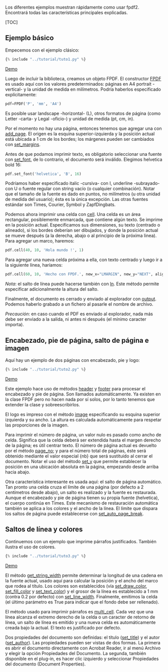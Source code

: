 ﻿Los diferentes ejemplos muestran rápidamente como usar fpdf2. Encontrará todas las características principales explicadas.

[TOC]

## Ejemplo básico ##

Empecemos con el ejemplo clásico: 

```python
{% include "../tutorial/tuto1.py" %}
```

[Demo](https://github.com/PyFPDF/fpdf2/raw/master/tutorial/tuto1.pdf)

Luego de incluir la biblioteca, creamos un objeto FPDF. El constructor [FPDF](fpdf/fpdf.html#fpdf.fpdf.FPDF) es usado aquí con los valores predeterminados: páginas en A4 portrait -vertical- y la unidad de medida en milímetros. Podría haberlos especificado explícitamente: 

```python
pdf=FPDF('P', 'mm', 'A4')
```

Es posible usar landscape -horizontal- (L), otros formatos de página (como Letter -carta- y Legal -oficio-) y unidad de medida (pt, cm, in). 

Por el momento no hay una página, entonces tenemos que agregar una con [add_page](fpdf/fpdf.html#fpdf.fpdf.FPDF.add_page). El origen es la esquina superior-izquierda y la posición actual está ubicada a 1 cm de los bordes; los márgenes pueden ser cambiados con [set_margins](fpdf/fpdf.html#fpdf.fpdf.FPDF.set_margins). 

Antes de que podamos imprimir texto, es obligatorio seleccionar una fuente con [set_font](fpdf/fpdf.html#fpdf.fpdf.FPDF.set_font), de lo contrario, el documento será inválido. Elegimos helvetica bold 16: 

```python
pdf.set_font('helvetica', 'B', 16)
```

Podríamos haber especificado italic -cursiva- con I, underline -subrayado- con U o fuente regular con string vacío (o cualquier combinación). Notar que el tamaño de la fuente es dado en puntos, no milímetros (u otra unidad de medida del usuario); ésta es la única excepción. Las otras fuentes estándar son Times, Courier, Symbol y ZapfDingbats. 

Podemos ahora imprimir una celda con [cell](fpdf/fpdf.html#fpdf.fpdf.FPDF.cell). Una celda es un área rectangular, posiblemente enmarcada, que contiene algún texto. Se imprime en la posición actual. Especificamos sus dimensiones, su texto (centrado o alineado), si los bordes deberían ser dibujados, y donde la posición actual se mueve después (a la derecha, abajo o al principio de la próxima linea). Para agregar un marco, haremos: 

```python
pdf.cell(40, 10, 'Hola mundo !', 1)
```

Para agregar una nueva celda próxima a ella, con texto centrado y luego ir a la siguiente línea, haríamos: 

```python
pdf.cell(60, 10, 'Hecho con FPDF.', new_x="LMARGIN", new_y="NEXT", align='C')
```

*Nota*: el salto de línea puede hacerse también con [ln](fpdf/fpdf.html#fpdf.fpdf.FPDF.ln). Este método permite especificar adicionalmente la altura del salto. 

Finalmente, el documento es cerrado y enviado al explorador con [output](fpdf/fpdf.html#fpdf.fpdf.FPDF.output). Podemos haberlo grabado a un fichero al pasarle el nombre de archivo. 

*Precaución*: en caso cuando el PDF es enviado al explorador, nada más debe ser enviado a la salida, ni antes ni después (el mínimo caracter importa). 


## Encabezado, pie de página, salto de página e imagen ##

Aquí hay un ejemplo de dos páginas con encabezado, pie y logo: 

```python
{% include "../tutorial/tuto2.py" %}
```
[Demo](https://github.com/PyFPDF/fpdf2/raw/master/tutorial/tuto2.pdf)

Este ejemplo hace uso de métodos  [header](fpdf/fpdf.html#fpdf.fpdf.FPDF.header) y  [footer](fpdf/fpdf.html#fpdf.fpdf.FPDF.footer) para procesar el encabezado y pie de página. Son llamados automáticamente. Ya existen en la clase FPDF pero no hacen nada por sí solos, por lo tanto tenemos que extender la clase y sobreescribirlos. 

El logo es impreso con el método [image](fpdf/fpdf.html#fpdf.fpdf.FPDF.image) especificando su esquina superior izquierda y su ancho. La altura es calculada automáticamente para respetar las proporciones de la imagen. 

Para imprimir el número de página, un valor nulo es pasado como ancho de celda. Significa que la celda deberá ser extendida hasta el margen derecho de la página; es útil centrar texto. El número de página actual es devuelto por el método [page_no](fpdf/fpdf.html#fpdf.fpdf.FPDF.page_no); y para el número total de páginas, éste será obtenido mediante el valor especial {nb} que será sustituido al cerrar el documento. 
Notar el uso del método [set_y](fpdf/fpdf.html#fpdf.fpdf.FPDF.set_y) que permite establecer la posición en una ubicación absoluta en la página, empezando desde arriba hacia abajo. 

Otra característica interesante es usada aquí: el salto de página automático. Tan pronto una celda cruza el límite de una página (por defecto a 2 centímetros desde abajo), un salto es realizado y la fuente es restaurada. Aunque el encabezado y pie de página tienen su propia fuente (helvetica), el cuerpo continúa en Times. Este mecanismo de restauración automática también se aplica a los colores y el ancho de la línea. El límite que dispara los saltos de página puede establecerse con [set_auto_page_break](fpdf/fpdf.html#fpdf.fpdf.FPDF.set_auto_page_break).


## Saltos de línea y colores ##

Continuemos con un ejemplo que imprime párrafos justificados. También ilustra el uso de colores.
```python
{% include "../tutorial/tuto3.py" %}
```
[Demo](https://github.com/PyFPDF/fpdf2/raw/master/tutorial/tuto3.pdf)

El método [get_string_width](fpdf/fpdf.html#fpdf.fpdf.FPDF.get_string_width) permite determinar la longitud de una cadena en la fuente actual, usado aquí para calcular la posición y el ancho del marco que rodea al título. Los colores son establecidos (vía [set_draw_color](fpdf/fpdf.html#fpdf.fpdf.FPDF.set_draw_color), [set_fill_color](fpdf/fpdf.html#fpdf.fpdf.FPDF.set_fill_color) y [set_text_color](fpdf/fpdf.html#fpdf.fpdf.FPDF.set_text_color)) y el grosor de la línea es establecido a 1 mm (contra 0.2 por defecto) con [set_line_width](fpdf/fpdf.html#fpdf.fpdf.FPDF.set_line_width). Finalmente, emitimos la celda (el último parámetro es True para indicar que el fondo debe ser rellenado). 

El método usado para imprimir párrafos es [multi_cell](fpdf/fpdf.html#fpdf.fpdf.FPDF.multi_cell). Cada vez que una línea alcanza el extremo derecho de la celda o un caracter de retorno de línea, un salto de línea es emitido y una nueva celda es automáticamente creada bajo la actual. El texto es justificado por defecto. 

Dos propiedades del documento son definidas: el título ([set_title](fpdf/fpdf.html#fpdf.fpdf.FPDF.set_title)) y el autor ([set_author](fpdf/fpdf.html#fpdf.fpdf.FPDF.set_author)). Las propiedades pueden ser vistas de dos formas. La primera es abrir el documento directamente con Acrobat Reader, ir al menú Archivo y elegir la opción Propiedades del Documento. La segunda, también disponible en el plug-in, es hacer clic izquierdo y seleccionar Propiedades del documento (Document Properties).
